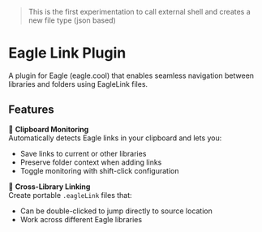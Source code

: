 > This is the first experimentation to call external shell and creates a new file type (json based)

# Eagle Link Plugin

A plugin for Eagle (eagle.cool) that enables seamless navigation between libraries and folders using EagleLink files.

## Features

🔗 **Clipboard Monitoring**  
Automatically detects Eagle links in your clipboard and lets you:
- Save links to current or other libraries
- Preserve folder context when adding links
- Toggle monitoring with shift-click configuration

📂 **Cross-Library Linking**  
Create portable `.eagleLink` files that:
- Can be double-clicked to jump directly to source location
- Work across different Eagle libraries

